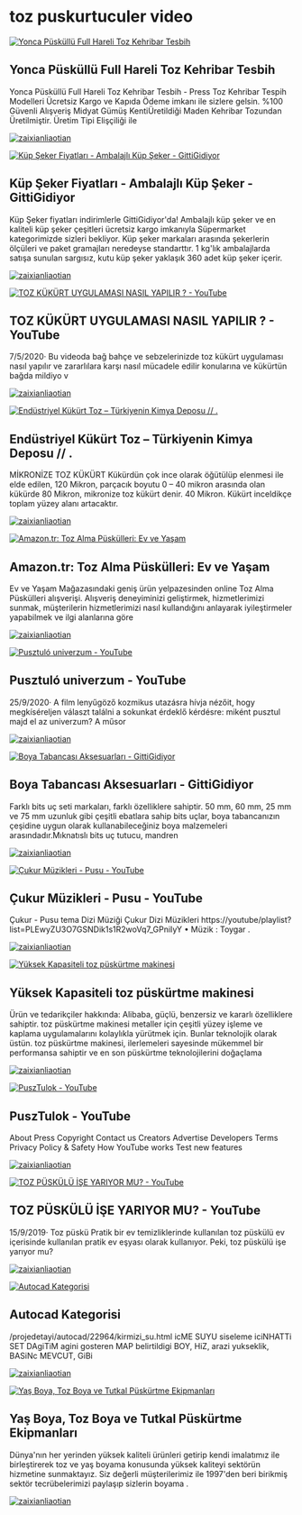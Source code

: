 # toz puskurtuculer video
<a href="https://mnn.zoosnet.net/LR/Chatpre.aspx?id=MNN94995150&p=https://topgrinding.com/" target="_blank">![Yonca Püsküllü Full Hareli Toz Kehribar Tesbih](https://github.com/technlg/images/blob/main/25.jpg)</a>
## Yonca Püsküllü Full Hareli Toz Kehribar Tesbih
Yonca Püsküllü Full Hareli Toz Kehribar Tesbih - Press Toz Kehribar Tespih Modelleri Ücretsiz Kargo ve Kapıda Ödeme imkanı ile sizlere gelsin. %100 Güvenli Alışveriş Midyat Gümüş KentiÜretildiği Maden Kehribar Tozundan Üretilmiştir. Üretim Tipi Elişçiliği ile
<a href="https://mnn.zoosnet.net/LR/Chatpre.aspx?id=MNN94995150&p=https://topgrinding.com/" target="_blank"><img src="https://github.com/technlg/images/raw/main/chat11.jpg" alt="zaixianliaotian"/></a><a href="//whatsapp.shibangsoft.com/WhatsApp.php" ><img src="https://github.com/technlg/images/raw/main/chat11.png" alt=""></a>
<a href="https://mnn.zoosnet.net/LR/Chatpre.aspx?id=MNN94995150&p=https://topgrinding.com/" target="_blank">![Küp Şeker Fiyatları - Ambalajlı Küp Şeker - GittiGidiyor](https://github.com/technlg/images/blob/main/24.jpg)</a>
## Küp Şeker Fiyatları - Ambalajlı Küp Şeker - GittiGidiyor
Küp Şeker fiyatları indirimlerle GittiGidiyor'da! Ambalajlı küp şeker ve en kaliteli küp şeker çeşitleri ücretsiz kargo imkanıyla Süpermarket kategorimizde sizleri bekliyor. Küp şeker markaları arasında şekerlerin ölçüleri ve paket gramajları neredeyse standarttır. 1 kg'lık ambalajlarda satışa sunulan sargısız, kutu küp şeker yaklaşık 360 adet küp şeker içerir.
<a href="https://mnn.zoosnet.net/LR/Chatpre.aspx?id=MNN94995150&p=https://topgrinding.com/" target="_blank"><img src="https://github.com/technlg/images/raw/main/chat11.jpg" alt="zaixianliaotian"/></a><a href="//whatsapp.shibangsoft.com/WhatsApp.php" ><img src="https://github.com/technlg/images/raw/main/chat11.png" alt=""></a>
<a href="https://mnn.zoosnet.net/LR/Chatpre.aspx?id=MNN94995150&p=https://topgrinding.com/" target="_blank">![TOZ KÜKÜRT UYGULAMASI NASIL YAPILIR ? - YouTube](https://github.com/technlg/images/blob/main/28.jpg)</a>
## TOZ KÜKÜRT UYGULAMASI NASIL YAPILIR ? - YouTube
7/5/2020· Bu videoda bağ bahçe ve sebzelerinizde toz kükürt uygulaması nasıl yapılır ve zararlılara karşı nasıl mücadele edilir konularına ve kükürtün bağda mildiyo v
<a href="https://mnn.zoosnet.net/LR/Chatpre.aspx?id=MNN94995150&p=https://topgrinding.com/" target="_blank"><img src="https://github.com/technlg/images/raw/main/chat11.jpg" alt="zaixianliaotian"/></a><a href="//whatsapp.shibangsoft.com/WhatsApp.php" ><img src="https://github.com/technlg/images/raw/main/chat11.png" alt=""></a>
<a href="https://mnn.zoosnet.net/LR/Chatpre.aspx?id=MNN94995150&p=https://topgrinding.com/" target="_blank">![Endüstriyel Kükürt Toz – Türkiyenin Kimya Deposu // .](https://github.com/technlg/images/blob/main/20.jpg)</a>
## Endüstriyel Kükürt Toz – Türkiyenin Kimya Deposu // .
MİKRONİZE TOZ KÜKÜRT Kükürdün çok ince olarak öğütülüp elenmesi ile elde edilen, 120 Mikron, parçacık boyutu 0 – 40 mikron arasında olan kükürde 80 Mikron, mikronize toz kükürt denir. 40 Mikron. Kükürt inceldikçe toplam yüzey alanı artacaktır.
<a href="https://mnn.zoosnet.net/LR/Chatpre.aspx?id=MNN94995150&p=https://topgrinding.com/" target="_blank"><img src="https://github.com/technlg/images/raw/main/chat11.jpg" alt="zaixianliaotian"/></a><a href="//whatsapp.shibangsoft.com/WhatsApp.php" ><img src="https://github.com/technlg/images/raw/main/chat11.png" alt=""></a>
<a href="https://mnn.zoosnet.net/LR/Chatpre.aspx?id=MNN94995150&p=https://topgrinding.com/" target="_blank">![Amazon.tr: Toz Alma Püskülleri: Ev ve Yaşam](https://github.com/technlg/images/blob/main/53.jpg)</a>
## Amazon.tr: Toz Alma Püskülleri: Ev ve Yaşam
Ev ve Yaşam Mağazasındaki geniş ürün yelpazesinden online Toz Alma Püskülleri alışverişi. Alışveriş deneyiminizi geliştirmek, hizmetlerimizi sunmak, müşterilerin hizmetlerimizi nasıl kullandığını anlayarak iyileştirmeler yapabilmek ve ilgi alanlarına göre 
<a href="https://mnn.zoosnet.net/LR/Chatpre.aspx?id=MNN94995150&p=https://topgrinding.com/" target="_blank"><img src="https://github.com/technlg/images/raw/main/chat11.jpg" alt="zaixianliaotian"/></a><a href="//whatsapp.shibangsoft.com/WhatsApp.php" ><img src="https://github.com/technlg/images/raw/main/chat11.png" alt=""></a>
<a href="https://mnn.zoosnet.net/LR/Chatpre.aspx?id=MNN94995150&p=https://topgrinding.com/" target="_blank">![Pusztuló univerzum - YouTube](https://github.com/technlg/images/blob/main/59.jpg)</a>
## Pusztuló univerzum - YouTube
25/9/2020· A film lenyűgöző kozmikus utazásra hívja nézőit, hogy megkíséreljen választ találni a sokunkat érdeklő kérdésre: miként pusztul majd el az univerzum? A műsor
<a href="https://mnn.zoosnet.net/LR/Chatpre.aspx?id=MNN94995150&p=https://topgrinding.com/" target="_blank"><img src="https://github.com/technlg/images/raw/main/chat11.jpg" alt="zaixianliaotian"/></a><a href="//whatsapp.shibangsoft.com/WhatsApp.php" ><img src="https://github.com/technlg/images/raw/main/chat11.png" alt=""></a>
<a href="https://mnn.zoosnet.net/LR/Chatpre.aspx?id=MNN94995150&p=https://topgrinding.com/" target="_blank">![Boya Tabancası Aksesuarları - GittiGidiyor](https://github.com/technlg/images/blob/main/58.jpg)</a>
## Boya Tabancası Aksesuarları - GittiGidiyor
Farklı bits uç seti markaları, farklı özelliklere sahiptir. 50 mm, 60 mm, 25 mm ve 75 mm uzunluk gibi çeşitli ebatlara sahip bits uçlar, boya tabancanızın çeşidine uygun olarak kullanabileceğiniz boya malzemeleri arasındadır.Mıknatıslı bits uç tutucu, mandren 
<a href="https://mnn.zoosnet.net/LR/Chatpre.aspx?id=MNN94995150&p=https://topgrinding.com/" target="_blank"><img src="https://github.com/technlg/images/raw/main/chat11.jpg" alt="zaixianliaotian"/></a><a href="//whatsapp.shibangsoft.com/WhatsApp.php" ><img src="https://github.com/technlg/images/raw/main/chat11.png" alt=""></a>
<a href="https://mnn.zoosnet.net/LR/Chatpre.aspx?id=MNN94995150&p=https://topgrinding.com/" target="_blank">![Çukur Müzikleri - Pusu - YouTube](https://github.com/technlg/images/blob/main/26.jpg)</a>
## Çukur Müzikleri - Pusu - YouTube
Çukur - Pusu tema Dizi Müziği Çukur Dizi Müzikleri https://youtube/playlist?list=PLEwyZU3O7GSNDik1s1R2woVq7_GPniIyY • Müzik : Toygar .
<a href="https://mnn.zoosnet.net/LR/Chatpre.aspx?id=MNN94995150&p=https://topgrinding.com/" target="_blank"><img src="https://github.com/technlg/images/raw/main/chat11.jpg" alt="zaixianliaotian"/></a><a href="//whatsapp.shibangsoft.com/WhatsApp.php" ><img src="https://github.com/technlg/images/raw/main/chat11.png" alt=""></a>
<a href="https://mnn.zoosnet.net/LR/Chatpre.aspx?id=MNN94995150&p=https://topgrinding.com/" target="_blank">![Yüksek Kapasiteli toz püskürtme makinesi](https://github.com/technlg/images/blob/main/42.jpg)</a>
## Yüksek Kapasiteli toz püskürtme makinesi
Ürün ve tedarikçiler hakkında: Alibaba, güçlü, benzersiz ve kararlı özelliklere sahiptir. toz püskürtme makinesi metaller için çeşitli yüzey işleme ve kaplama uygulamalarını kolaylıkla yürütmek için. Bunlar teknolojik olarak üstün. toz püskürtme makinesi, ilerlemeleri sayesinde mükemmel bir performansa sahiptir ve en son püskürtme teknolojilerini doğaçlama 
<a href="https://mnn.zoosnet.net/LR/Chatpre.aspx?id=MNN94995150&p=https://topgrinding.com/" target="_blank"><img src="https://github.com/technlg/images/raw/main/chat11.jpg" alt="zaixianliaotian"/></a><a href="//whatsapp.shibangsoft.com/WhatsApp.php" ><img src="https://github.com/technlg/images/raw/main/chat11.png" alt=""></a>
<a href="https://mnn.zoosnet.net/LR/Chatpre.aspx?id=MNN94995150&p=https://topgrinding.com/" target="_blank">![PuszTulok - YouTube](https://github.com/technlg/images/blob/main/26.jpg)</a>
## PuszTulok - YouTube
About Press Copyright Contact us Creators Advertise Developers Terms Privacy Policy & Safety How YouTube works Test new features
<a href="https://mnn.zoosnet.net/LR/Chatpre.aspx?id=MNN94995150&p=https://topgrinding.com/" target="_blank"><img src="https://github.com/technlg/images/raw/main/chat11.jpg" alt="zaixianliaotian"/></a><a href="//whatsapp.shibangsoft.com/WhatsApp.php" ><img src="https://github.com/technlg/images/raw/main/chat11.png" alt=""></a>
<a href="https://mnn.zoosnet.net/LR/Chatpre.aspx?id=MNN94995150&p=https://topgrinding.com/" target="_blank">![TOZ PÜSKÜLÜ İŞE YARIYOR MU? - YouTube](https://github.com/technlg/images/blob/main/66.jpg)</a>
## TOZ PÜSKÜLÜ İŞE YARIYOR MU? - YouTube
15/9/2019· Toz püskü Pratik bir ev temizliklerinde kullanılan toz püskülü ev içerisinde kullanılan pratik ev eşyası olarak kullanıyor. Peki, toz püskülü işe yarıyor mu?
<a href="https://mnn.zoosnet.net/LR/Chatpre.aspx?id=MNN94995150&p=https://topgrinding.com/" target="_blank"><img src="https://github.com/technlg/images/raw/main/chat11.jpg" alt="zaixianliaotian"/></a><a href="//whatsapp.shibangsoft.com/WhatsApp.php" ><img src="https://github.com/technlg/images/raw/main/chat11.png" alt=""></a>
<a href="https://mnn.zoosnet.net/LR/Chatpre.aspx?id=MNN94995150&p=https://topgrinding.com/" target="_blank">![Autocad Kategorisi](https://github.com/technlg/images/blob/main/13.jpg)</a>
## Autocad Kategorisi
/projedetayi/autocad/22964/kirmizi_su.html icME SUYU siseleme iciNHATTi SET DAgiTiM agini gosteren MAP belirtildigi BOY, HiZ, arazi yukseklik, BASiNc MEVCUT, GiBi 
<a href="https://mnn.zoosnet.net/LR/Chatpre.aspx?id=MNN94995150&p=https://topgrinding.com/" target="_blank"><img src="https://github.com/technlg/images/raw/main/chat11.jpg" alt="zaixianliaotian"/></a><a href="//whatsapp.shibangsoft.com/WhatsApp.php" ><img src="https://github.com/technlg/images/raw/main/chat11.png" alt=""></a>
<a href="https://mnn.zoosnet.net/LR/Chatpre.aspx?id=MNN94995150&p=https://topgrinding.com/" target="_blank">![Yaş Boya, Toz Boya ve Tutkal Püskürtme Ekipmanları](https://github.com/technlg/images/blob/main/60.jpg)</a>
## Yaş Boya, Toz Boya ve Tutkal Püskürtme Ekipmanları
Dünya'nın her yerinden yüksek kaliteli ürünleri getirip kendi imalatımız ile birleştirerek toz ve yaş boyama konusunda yüksek kaliteyi sektörün hizmetine sunmaktayız. Siz değerli müşterilerimiz ile 1997'den beri birikmiş sektör tecrübelerimizi paylaşıp sizlerin boyama .
<a href="https://mnn.zoosnet.net/LR/Chatpre.aspx?id=MNN94995150&p=https://topgrinding.com/" target="_blank"><img src="https://github.com/technlg/images/raw/main/chat11.jpg" alt="zaixianliaotian"/></a><a href="//whatsapp.shibangsoft.com/WhatsApp.php" ><img src="https://github.com/technlg/images/raw/main/chat11.png" alt=""></a>

